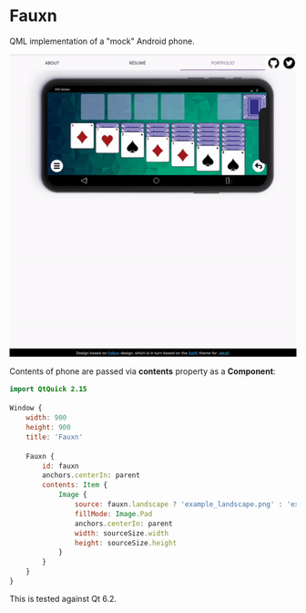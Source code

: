 # Fauxn
QML implementation of a "mock" Android phone.

![Example GIF](example.gif)

Contents of phone are passed via **contents** property as a **Component**:

```qml
import QtQuick 2.15

Window {
    width: 900
    height: 900
    title: 'Fauxn'

    Fauxn {
        id: fauxn
        anchors.centerIn: parent
        contents: Item {
            Image {
                source: fauxn.landscape ? 'example_landscape.png' : 'example_portrait.png'
                fillMode: Image.Pad
                anchors.centerIn: parent
                width: sourceSize.width
                height: sourceSize.height
            }
        }
    }
}
```

This is tested against Qt 6.2.
